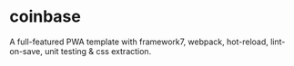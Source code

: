 # coinbase
A full-featured PWA template with framework7, webpack, hot-reload, lint-on-save, unit testing &amp; css extraction.
